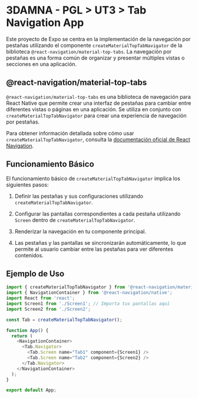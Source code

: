 # 3DAMNA - PGL > UT3 > Tab Navigation App

Este proyecto de Expo se centra en la implementación de la navegación por pestañas utilizando el componente `createMaterialTopTabNavigator` de la biblioteca `@react-navigation/material-top-tabs`. La navegación por pestañas es una forma común de organizar y presentar múltiples vistas o secciones en una aplicación.

## @react-navigation/material-top-tabs

`@react-navigation/material-top-tabs` es una biblioteca de navegación para React Native que permite crear una interfaz de pestañas para cambiar entre diferentes vistas o páginas en una aplicación. Se utiliza en conjunto con `createMaterialTopTabNavigator` para crear una experiencia de navegación por pestañas.

Para obtener información detallada sobre cómo usar `createMaterialTopTabNavigator`, consulta la [documentación oficial de React Navigation](https://reactnavigation.org/docs/getting-started).

## Funcionamiento Básico

El funcionamiento básico de `createMaterialTopTabNavigator` implica los siguientes pasos:

1. Definir las pestañas y sus configuraciones utilizando `createMaterialTopTabNavigator`.

2. Configurar las pantallas correspondientes a cada pestaña utilizando `Screen` dentro de `createMaterialTopTabNavigator`.

3. Renderizar la navegación en tu componente principal.

4. Las pestañas y las pantallas se sincronizarán automáticamente, lo que permite al usuario cambiar entre las pestañas para ver diferentes contenidos.

## Ejemplo de Uso

```javascript
import { createMaterialTopTabNavigator } from '@react-navigation/material-top-tabs';
import { NavigationContainer } from '@react-navigation/native';
import React from 'react';
import Screen1 from './Screen1'; // Importa tus pantallas aquí
import Screen2 from './Screen2';

const Tab = createMaterialTopTabNavigator();

function App() {
  return (
    <NavigationContainer>
      <Tab.Navigator>
        <Tab.Screen name="Tab1" component={Screen1} />
        <Tab.Screen name="Tab2" component={Screen2} />
      </Tab.Navigator>
    </NavigationContainer>
  );
}

export default App;
